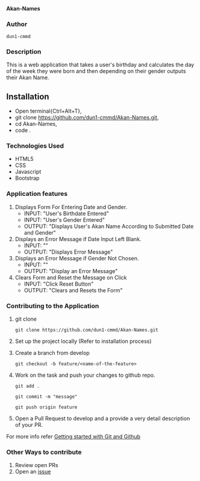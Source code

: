 #### Akan-Names

### Author

```dun1-cmmd```

### Description

This is a web application that takes a user's birthday and calculates the day of the week they were born and then depending on their gender outputs their Akan Name.

## Installation

  - Open terminal{Ctrl+Alt+T},
  - git clone https://github.com/dun1-cmmd/Akan-Names.git,
  - cd Akan-Names,
  - code .

### Technologies Used

  - HTML5
  - CSS
  - Javascript
  - Bootstrap


### Application features

  1. Displays Form For Entering Date and Gender.
      - INPUT: "User's Birthdate Entered"
      - INPUT: "User's Gender Entered"
      - OUTPUT: "Displays User's Akan Name According to Submitted Date and Gender"
  2. Displays an Error Message if Date Input Left Blank.
      - INPUT: ""
      - OUTPUT: "Displays Error Message"
  3. Displays an Error Message if Gender Not Chosen.
      - INPUT: "" 
      - OUTPUT: "Display an Error Message" 
   4. Clears Form and Reset the Message on Click
      - INPUT: "Click Reset Button" 
      - OUTPUT: "Clears and Resets the Form"

### Contributing to the Application
1. git clone
   
   ``` git clone https://github.com/dun1-cmmd/Akan-Names.git ```

2. Set up the project locally (Refer to installation process)


3. Create a branch from develop

   ``` git checkout -b feature/<name-of-the-feature> ```
   

4. Work on the task and push your changes to github repo.

   
   ``` git add . ```

   ``` git commit -m "message" ```



   ``` git push origin feature ```
   

5. Open a Pull Request to develop and a provide a very detail description of your PR.

  For more info refer [Getting started with Git and Github](https://towardsdatascience.com/getting-started-with-git-and-github-6fcd0f2d4ac6)


### Other Ways to contribute

  1. Review open PRs
  2. Open an [issue](https://help.github.com/en/articles/about-issues)

